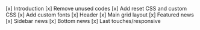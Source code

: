 [x] Introduction
[x] Remove unused codes
[x] Add reset CSS and custom CSS
[x] Add custom fonts
[x] Header
[x] Main grid layout
[x] Featured news
[x] Sidebar news
[x] Bottom news
[x] Last touches/responsive